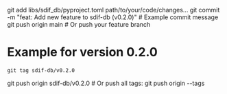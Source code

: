 git add libs/sdif_db/pyproject.toml path/to/your/code/changes...
    git commit -m "feat: Add new feature to sdif-db (v0.2.0)" # Example commit message
    git push origin main # Or push your feature branch


# Example for version 0.2.0

    git tag sdif-db/v0.2.0


git push origin sdif-db/v0.2.0
    # Or push all tags: git push origin --tags
